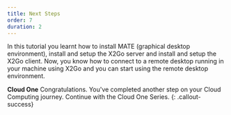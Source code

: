 ```yaml
---
title: Next Steps
order: 7
duration: 2
---
```


In this tutorial you learnt how to install MATE (graphical desktop environment), install and setup the X2Go server and install and setup the X2Go client. Now, you know how to connect to a remote desktop running in your machine using X2Go and you can start using the remote desktop environment.

**Cloud One** 
Congratulations. You've completed another step on your Cloud Computing journey. Continue with the Cloud One Series.
{: .callout-success}